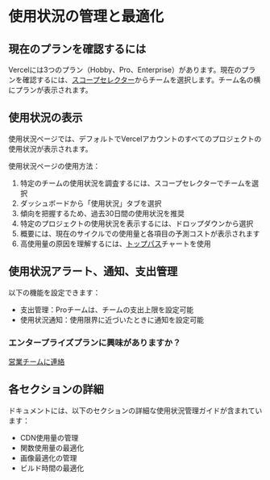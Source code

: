 # 使用状況の管理と最適化

## 現在のプランを確認するには

Vercelには3つのプラン（Hobby、Pro、Enterprise）があります。現在のプランを確認するには、[スコープセレクター](/docs/dashboard-features#scope-selector)からチームを選択します。チーム名の横にプランが表示されます。

## 使用状況の表示

使用状況ページでは、デフォルトでVercelアカウントのすべてのプロジェクトの使用状況が表示されます。

使用状況ページの使用方法：

1. 特定のチームの使用状況を調査するには、スコープセレクターでチームを選択
2. ダッシュボードから「使用状況」タブを選択
3. 傾向を把握するため、過去30日間の使用状況を推奨
4. 特定のプロジェクトの使用状況を表示するには、ドロップダウンから選択
5. 概要には、現在のサイクルでの使用量と各項目の予測コストが表示されます
6. 高使用量の原因を理解するには、[トップパス](/docs/manage-cdn-usage#top-paths)チャートを使用

## 使用状況アラート、通知、支出管理

以下の機能を設定できます：

- 支出管理：Proチームは、チームの支出上限を設定可能
- 使用状況通知：使用限界に近づいたときに通知を設定可能

### エンタープライズプランに興味がありますか？

[営業チームに連絡](/contact/sales)

## 各セクションの詳細

ドキュメントには、以下のセクションの詳細な使用状況管理ガイドが含まれています：

- CDN使用量の管理
- 関数使用量の最適化
- 画像最適化の管理
- ビルド時間の最適化
